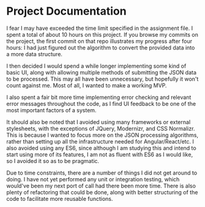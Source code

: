 # Project Documentation

I fear I may have exceeded the time limit specified in the assignment file. I spent a total of about 10 hours on this project. If you browse my commits on the project, the first commit on that repo illustrates my progress after four hours: I had just figured out the algorithm to convert the provided data into a more data structure.

I then decided I would spend a while longer implementing some kind of basic UI, along with allowing multiple methods of submitting the JSON data to be processed. This may all have been unnecessary, but hopefully it won't count against me. Most of all, I wanted to make a working MVP.

I also spent a fair bit more time implementing error checking and relevant error messages throughout the code, as I find UI feedback to be one of the most important factors of a system.

It should also be noted that I avoided using many frameworks or external stylesheets, with the exceptions of JQuery, Modernizr, and CSS Normalizr. This is because I wanted to focus more on the JSON processing algorithms, rather than setting up all the infrastructure needed for Angular/React/etc. I also avoided using any ES6, since although I am studying this and intend to start using more of its features, I am not as fluent with ES6 as I would like, so I avoided it so as to be pragmatic.

Due to time constraints, there are a number of things I did not get around to doing. I have not yet performed any unit or integration testing, which would've been my next port of call had there been more time. There is also plenty of refactoring that could be done, along with better structuring of the code to facilitate more reusable functions.

